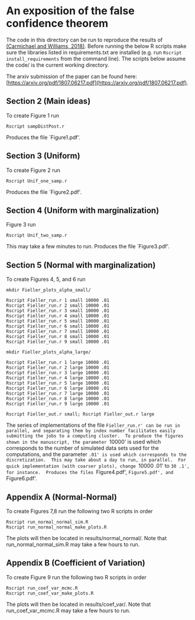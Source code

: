 # An exposition of the false confidence theorem

The code in this directory can be run to reproduce the results of [(Carmichael and Williams, 2018)](https://arxiv.org/pdf/1807.06217.pdf). Before running the below R scripts make sure the libraries listed in requirements.txt are installed (e.g. run `Rscript install_requirements` from the command line). The scripts below assume the code/ is the current working directory.

The arxiv submission of the paper can be found here: [https://arxiv.org/pdf/1807.06217.pdf](https://arxiv.org/pdf/1807.06217.pdf).

## Section 2 (Main ideas)

To create Figure 1 run

```
Rscript sampDistPost.r
```
Produces the file `Figure1.pdf'.

## Section 3 (Uniform)

To create Figure 2 run
```
Rscript Unif_one_samp.r
```
Produces the file `Figure2.pdf'.

## Section 4 (Uniform with marginalization)

Figure 3 run

```
Rscript Unif_two_samp.r
```
This may take a few minutes to run.  Produces the file `Figure3.pdf'.

## Section 5 (Normal with marginalization)

To create Figures 4, 5, and 6 run

```
mkdir Fieller_plots_alpha_small/

Rscript Fieller_run.r 1 small 10000 .01
Rscript Fieller_run.r 2 small 10000 .01
Rscript Fieller_run.r 3 small 10000 .01
Rscript Fieller_run.r 4 small 10000 .01
Rscript Fieller_run.r 5 small 10000 .01
Rscript Fieller_run.r 6 small 10000 .01
Rscript Fieller_run.r 7 small 10000 .01
Rscript Fieller_run.r 8 small 10000 .01
Rscript Fieller_run.r 9 small 10000 .01

mkdir Fieller_plots_alpha_large/

Rscript Fieller_run.r 1 large 10000 .01
Rscript Fieller_run.r 2 large 10000 .01
Rscript Fieller_run.r 3 large 10000 .01
Rscript Fieller_run.r 4 large 10000 .01
Rscript Fieller_run.r 5 large 10000 .01
Rscript Fieller_run.r 6 large 10000 .01
Rscript Fieller_run.r 7 large 10000 .01
Rscript Fieller_run.r 8 large 10000 .01
Rscript Fieller_run.r 9 large 10000 .01

Rscript Fieller_out.r small; Rscript Fieller_out.r large
```
The series of implementations of the file `Fieller_run.r' can be run in parallel, and separating them by index number facilitates easily submitting the jobs to a computing cluster.  To produce the figures shown in the manuscript, the parameter `10000' is used which corresponds to the number of simulated data sets used for the computations, and the parameter `.01' is used which corresponds to the discretization.  This may take about a day to run, in parallel.  For quick implementation (with coarser plots), change `10000 .01' to `30 .1', for instance.  Produces the files `Figure4.pdf', `Figure5.pdf', and `Figure6.pdf'.

## Appendix A (Normal-Normal)

To create Figures 7,8 run the following two R scripts in order

```
Rscript run_normal_normal_sim.R
Rscript run_normal_normal_make_plots.R
```

The plots will then be located in results/normal_normal/. Note that run_normal_normal_sim.R may take a few hours to run.

## Appendix B (Coefficient of Variation)

To create Figure 9 run the following two R scripts in order

```
Rscript run_coef_var_mcmc.R
Rscript run_coef_var_make_plots.R
```
The plots will then be located in results/coef_var/. Note that run_coef_var_mcmc.R may take a few hours to run.
